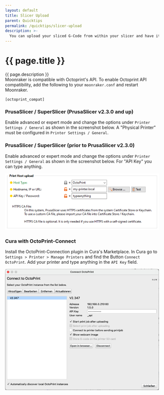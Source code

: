 ```yaml
---
layout: default
title: Slicer Upload
parent: Quicktips
permalink: /quicktips/slicer-upload
description: >-
  You can upload your sliced G-Code from within your slicer and have it start printing.
---
```


# {{ page.title }}
{{ page.description }}  
Moonraker is compatible with Octoprint's API. To enable Octoprint API compatibility, add the following to your `moonraker.conf` and restart Moonraker.

```
[octoprint_compat]
```


### PrusaSlicer / SuperSlicer (PrusaSlicer v2.3.0 and up)
Enable advanced or expert mode and change the options under `Printer Settings / General` as shown in the screenshot below. A "Physical Printer" must be configured in `Printer Settings / General`.

### PrusaSlicer / SuperSlicer (prior to PrusaSlicer v2.3.0)

Enable advanced or expert mode and change the options under `Printer Settings / General` as shown in the screenshot below.
For "API Key" you can type anything.

![screenshot](../assets/img/additional/FileUpload-PrusaSlicer-2.2.0.png)


### Cura with OctoPrint-Connect
Install the OctoPrint-Connection plugin in Cura's Marketplace. In Cura go to `Settings > Printer > Manage Printers`
and find the Button `Connect OctoPrint`. Add your printer and type anything in the `API Key` field.

![screenshot](../assets/img/additional/FileUpload-Cura-4.8.png)
